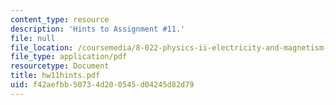 ```yaml
---
content_type: resource
description: 'Hints to Assignment #11.'
file: null
file_location: /coursemedia/8-022-physics-ii-electricity-and-magnetism-fall-2002/f42aefbb50734d200545d04245d82d79_hw11hints.pdf
file_type: application/pdf
resourcetype: Document
title: hw11hints.pdf
uid: f42aefbb-5073-4d20-0545-d04245d82d79
---
```

